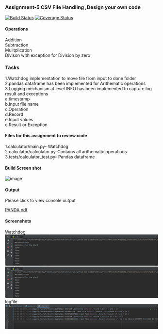 ### Assignment-5 CSV File Handling ,Design your own code

[![Build Status](https://app.travis-ci.com/njitvjk/calc2.svg?branch=branch1)](https://app.travis-ci.com/njitvjk/calc2)
[![Coverage Status](https://coveralls.io/repos/github/njitvjk/calc2/badge.svg?branch=branch1)](https://coveralls.io/github/njitvjk/calc2?branch=branch1)
<br/>


#### Operations
Addition<br/>
Subtraction<br/>
Mulitplication<br/>
Divison with exception for Division by zero

### Tasks
1.Watchdog implementation to move file from input to done folder<br/>
2.pandas dataframe has been implemented for Arithematic operations<br/>
3.Logging mechanism at level INFO has been implemented to capture log result and exceptions<br/> 
    a.timestamp<br/>
    b.Input file name <br/>
    c.Operation<br/>
    d.Record<br/>
    e.Input values <br/>
    c.Result or Exception<br/>


#### Files for this assignment to review code
1.calculator/main.py- Watchdog<br/>
2.calculator/calculator.py-Contains all arithematic operations<br/>
3.tests/calculator_test.py- Pandas dataframe<br/>

#### Build Screen shot <br/>
![image](https://user-images.githubusercontent.com/90334123/144354369-a8e7add2-4c9c-43b2-9897-d1caccff69ec.png)


#### Output
Please click to view console output 

[PANDA.pdf](https://github.com/njitvjk/Project2_crashcource/files/7638842/PANDA.pdf)

#### Screenshots
Watchdog<br/>
![img.png](img.png)
![img_1.png](img_1.png)<br/>
logfile<br/>
![img_2.png](img_2.png)










